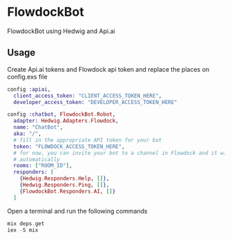 # FlowdockBot

FlowdockBot using Hedwig and Api.ai

## Usage

Create Api.ai tokens and Flowdock api token and replace the places on config.exs file

```elixir
config :apiai,
  client_access_token: "CLIENT_ACCESS_TOKEN_HERE",
  developer_access_token: "DEVELOPER_ACCESS_TOKEN_HERE"

config :chatbot, FlowdockBot.Robot,
  adapter: Hedwig.Adapters.Flowdock,
  name: "ChatBot",
  aka: "/",
  # fill in the appropriate API token for your bot
  token: "FLOWDOCK_ACCESS_TOKEN_HERE",
  # for now, you can invite your bot to a channel in Flowdock and it will join
  # automatically
  rooms: ["ROOM_ID"],
  responders: [
    {Hedwig.Responders.Help, []},
    {Hedwig.Responders.Ping, []},
    {FlowdockBot.Responders.AI, []}
  ]
```

Open a terminal and run the following commands

```elixir
mix deps.get
iex -S mix
```
